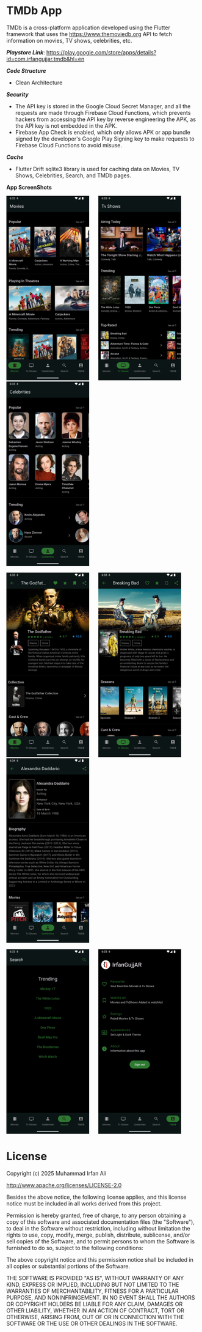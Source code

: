 # TMDb App

TMDb is a cross-platform application developed using the Flutter framework that uses the https://www.themoviedb.org API 
to fetch information on movies, TV shows, celebrities, etc.

***Playstore Link***: https://play.google.com/store/apps/details?id=com.irfangujjar.tmdb&hl=en

***Code Structure***
- Clean Architecture

***Security***
- The API key is stored in the Google Cloud Secret Manager, and all the requests are made through Firebase Cloud Functions, which prevents hackers from accessing the API key by reverse engineering the APK, as the API key is not embedded in the APK.
- Firebase App Check is enabled, which only allows APK or app bundle signed by the developer's Google Play Signing key to make requests to Firebase Cloud Functions to avoid misuse.

***Cache***
- Flutter Drift sqlite3 library is used for caching data on Movies, TV Shows, Celebrities, Search, and TMDb pages.
  
**App ScreenShots**
                                  
<img src="Images/android/1.png" width="217">&nbsp;&nbsp;&nbsp;&nbsp;&nbsp;&nbsp;<img src="Images/android/2.png" width="217">&nbsp;&nbsp;&nbsp;&nbsp;&nbsp;&nbsp;<img src="Images/android/3.png" width="217">

<img src="Images/android/4.png" width="217">&nbsp;&nbsp;&nbsp;&nbsp;&nbsp;&nbsp;<img src="Images/android/5.png" width="217">&nbsp;&nbsp;&nbsp;&nbsp;&nbsp;&nbsp;<img src="Images/android/6.png" width="217">

<img src="Images/android/7.png" width="217">&nbsp;&nbsp;&nbsp;&nbsp;&nbsp;&nbsp;<img src="Images/android/8.png" width="217">


# License

Copyright (c) 2025 Muhammad Irfan Ali

http://www.apache.org/licenses/LICENSE-2.0

Besides the above notice, the following license applies, and this license notice must be included in all works derived from this project.

Permission is hereby granted, free of charge, to any person obtaining a copy of this software and associated documentation files (the "Software"), to deal in the Software without restriction, including without limitation the rights to use, copy, modify, merge, publish, distribute, sublicense, and/or sell copies of the Software, and to permit persons to whom the Software is furnished to do so, subject to the following conditions:

The above copyright notice and this permission notice shall be included in all copies or substantial portions of the Software.

THE SOFTWARE IS PROVIDED "AS IS", WITHOUT WARRANTY OF ANY KIND, EXPRESS OR IMPLIED, INCLUDING BUT NOT LIMITED TO THE WARRANTIES OF MERCHANTABILITY, FITNESS FOR A PARTICULAR PURPOSE, AND NONINFRINGEMENT. IN NO EVENT SHALL THE AUTHORS OR COPYRIGHT HOLDERS BE LIABLE FOR ANY CLAIM, DAMAGES OR OTHER LIABILITY, WHETHER IN AN ACTION OF CONTRACT, TORT OR OTHERWISE, ARISING FROM, OUT OF OR IN CONNECTION WITH THE SOFTWARE OR THE USE OR OTHER DEALINGS IN THE SOFTWARE.

